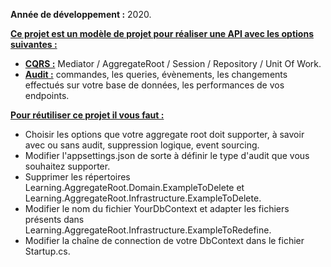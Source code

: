 **Année de développement :** 2020.</br>

<ins>**Ce projet est un modèle de projet pour réaliser une API avec les options suivantes :**</ins>
- <ins>**CQRS :**</ins> Mediator / AggregateRoot / Session / Repository / Unit Of Work.
- <ins>**Audit :**</ins> commandes, les queries, évènements, les changements effectués sur votre base de données, les performances de vos endpoints.

<ins>**Pour réutiliser ce projet il vous faut :**</ins>
- Choisir les options que votre aggregate root doit supporter, à savoir avec ou sans audit, suppression logique, event sourcing.
- Modifier l'appsettings.json de sorte à définir le type d'audit que vous souhaitez supporter.
- Supprimer les répertoires Learning.AggregateRoot.Domain.ExampleToDelete et Learning.AggregateRoot.Infrastructure.ExampleToDelete.
- Modifier le nom du fichier YourDbContext et adapter les fichiers présents dans Learning.AggregateRoot.Infrastructure.ExampleToRedefine.
- Modifier la chaîne de connection de votre DbContext dans le fichier Startup.cs.
